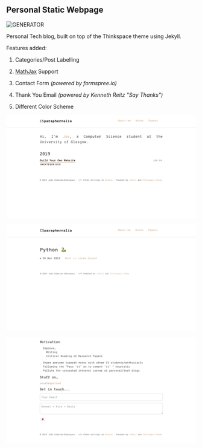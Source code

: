 
## Personal Static Webpage

![GENERATOR](https://img.shields.io/badge/made_with-jekyll-blue.svg)

Personal Tech blog, built on top of the Thinkspace theme using Jekyll.

Features added:

1. Categories/Post Labelling

3. [MathJax](https://www.mathjax.org) Support

3. Contact Form *(powered by formspree.io)*

4. Thank You Email *(powered by Kenneth Reitz "Say Thanks")*

5. Different Color Scheme

![Home](https://github.com/Joe-a-d/joe-a-d.github.io/blob/master/assets/images/screen3.png "Homepage")

![Label](https://github.com/Joe-a-d/joe-a-d.github.io/blob/master/assets/images/screen2.png "Label")

![Form](https://github.com/Joe-a-d/joe-a-d.github.io/blob/master/assets/images/sreen1.png "Contact Form")


